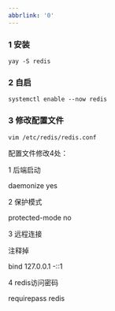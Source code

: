 ```yaml
---
abbrlink: '0'
---
```

### 1 安装

```
yay -S redis
```

### 2 自启

```
systemctl enable --now redis
```

### 3 修改配置文件

```
vim /etc/redis/redis.conf
```

配置文件修改4处：

1 后端启动

daemonize yes

2 保护模式

protected-mode no

3 远程连接

注释掉

bind 127.0.0.1 -::1

4 redis访问密码

requirepass redis
